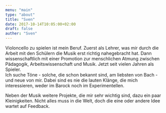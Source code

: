 ```yaml
---
menu: "main"
type: "about"
title: "Sven"
date: 2017-10-14T10:05:00+02:00
draft: false
auther: "Sven"
---
```

Violoncello zu spielen ist mein Beruf. Zuerst als Lehrer, was mir durch die Arbeit mit den Schülern die Musik erst richtig nahegebracht hat. Dann wissenschaftlich mit einer Promotion zur menschlichen Atmung zwischen Pädagogik, Arbeitswissenschaft und Musik. Jetzt seit vielen Jahren als Spieler.  
Ich suche Töne - solche, die schon bekannt sind, am liebsten von Bach - und neue von mir. Dabei sind es nie die lauten Klänge, die mich interessieren, weder im Barock noch im Experimentellen.  

Neben der Musik weitere Projekte, die mir sehr wichtig sind, dazu ein paar Kleinigkeiten. Nicht alles muss in die Welt, doch die eine oder andere Idee wartet auf Feedback.
